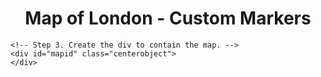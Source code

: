 <html lang="en">
<head>
  <meta charset="utf-8">

  <title>Custom Marker Map</title>
  <meta name="description" content="Testing out basic Leaflet">

  <!-- YOUR STYLES HERE -->
  <!-- Step 1. Paste Leaflet CSS here -->
  <link rel="stylesheet" href="https://unpkg.com/leaflet@1.7.1/dist/leaflet.css"
  integrity="sha512-xodZBNTC5n17Xt2atTPuE1HxjVMSvLVW9ocqUKLsCC5CXdbqCmblAshOMAS6/keqq/sMZMZ19scR4PsZChSR7A=="
  crossorigin=""/>

  <!-- Step 2. Paste Leaflet JS here -->
  <script src="https://unpkg.com/leaflet@1.7.1/dist/leaflet.js"
   integrity="sha512-XQoYMqMTK8LvdxXYG3nZ448hOEQiglfqkJs1NOQV44cWnUrBc8PkAOcXy20w0vlaXaVUearIOBhiXZ5V3ynxwA=="
   crossorigin=""></script>

   <style>
    .container {
        margin-left: 15px;
        margin-right: 15px;
        text-align: center;
    }

    .centerobject {
        display: block;
        margin-left: auto;
        margin-right: auto;
    }

    #mapid { 
        height: 400px;
        width: 800px;
    }
   </style>
</head>

<body>
    <div class="container">
        <h1>Map of London - Custom Markers</h1>
    </div>

    <!-- Step 3. Create the div to contain the map. -->
    <div id="mapid" class="centerobject">
    </div>

  <!-- YOUR JAVASCRIPT HERE -->
  <script>
   
    let map = L.map('mapid').setView([51.499, -0.09], 14);

    // Setting up a custom marker icon:
    // Keeping this example for demo purposes, but commenting it out to use the extended class example instead

    /*
    let greenIcon = L.icon({
        iconUrl: 'leaf-green.png',
        shadowUrl: 'leaf-shadow.png',

        iconSize: [38, 95], // size of the icon
        shadowSize: [50, 64], // size of the shadow
        iconAnchor: [22, 94], // point of the icon which will correspond to marker's location
        shadowAnchor: [4, 62], // same as above, but for the shadow
        popupAnchor: [-3, -76] // point from which the popup should open relative to the iconAnchor
    });

    // Putting a marker with this icon onto a map:
    L.marker([51.5, -0.09], {icon: greenIcon}).addTo(map);
    */

    // Defining an icon class
    let LeafIcon = L.Icon.extend({
        options: {
            shadowUrl: 'leaf-shadow.png',
            iconSize: [38, 95],
            shadowSize: [50, 64],
            iconAnchor: [22, 94],
            shadowAnchor: [4, 62],
            popupAnchor: [-3, -76]
        }
    });

    // Creating three slightly different Leaf Icons with the class defined above:
    let greenIcon = new LeafIcon({iconUrl: 'leaf-green.png'}),
        redIcon = new LeafIcon({iconUrl: 'leaf-red.png'}),
        orangeIcon = new LeafIcon({iconUrl: 'leaf-orange.png'});

    // Putting the above three markers on the map
    L.marker([51.5, -0.09], {icon: greenIcon}).addTo(map).bindPopup("I am a green leaf.");
    L.marker([51.495, -0.083], {icon: redIcon}).addTo(map).bindPopup("I'm red, da-ba-dee, da-ba-dai...");
    L.marker([51.49, -0.1], {icon: orangeIcon}).addTo(map).bindPopup("Orange is the new green!");

    // Checking the coordinates:
    let coordPopup = L.popup();

    function onMapClick(e) {
    coordPopup
        .setLatLng(e.latlng)
        .setContent("You clicked the map at " + e.latlng.toString())
        .openOn(map);
    }

    map.on('click', onMapClick);

    // Adding the map tiles.
    L.tileLayer('https://tile.thunderforest.com/neighbourhood/{z}/{x}/{y}.png?apikey=e6af7839f94a43428e202e1290e0a2be', {
        attribution: 'Map data &copy; <a href="https://manage.thunderforest.com">Thunderforest</a> contributors, Imagery © <a href="https://manage.thunderforest.com/">Thunderforest</a>',
        maxZoom: 18,
        tileSize: 512,
        zoomOffset: -1,
        accessToken: 'e6af7839f94a43428e202e1290e0a2be'
    }).addTo(map);
  </script>

</body>
</html>
